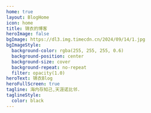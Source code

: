 ```yaml
---
home: true
layout: BlogHome
icon: home
title: 锦衣的博客
heroImage: false
bgImage: https://dl3.img.timecdn.cn/2024/09/14/1.jpg
bgImageStyle:
  background-color: rgba(255, 255, 255, 0.6)
  background-position: center
  background-size: cover
  background-repeat: no-repeat
  filter: opacity(1.0)
heroText: 锦衣Blog
heroFullScreen: true
tagline: 海内存知己,天涯诺比邻.
taglineStyle:
  color: black
---
```

